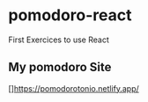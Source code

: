 # pomodoro-react
First Exercices to use React

## My pomodoro Site

[]https://pomodorotonio.netlify.app/
